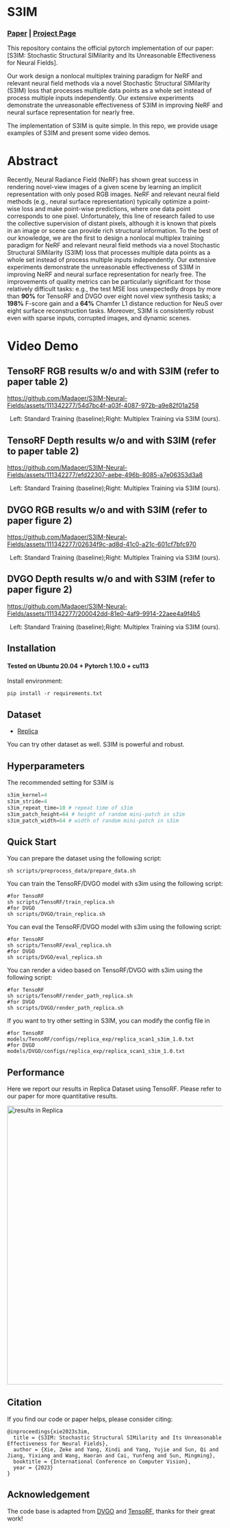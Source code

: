 # S3IM
### [Paper](https://arxiv.org/abs/2308.07032) | [Project Page](https://madaoer.github.io/s3im_nerf/)

This repository contains the official pytorch implementation of our paper: [S3IM: Stochastic Structural SIMilarity and Its Unreasonable Effectiveness for Neural Fields]. 

Our work design a nonlocal multiplex training paradigm for NeRF and relevant neural field methods via a novel Stochastic Structural SIMilarity (S3IM) loss that processes multiple data points as a whole set instead of process multiple inputs independently. Our extensive experiments demonstrate the unreasonable effectiveness of S3IM in improving NeRF and neural surface representation for nearly free. 

The implementation of S3IM is quite simple. In this repo, we provide usage examples of S3IM and present some video demos.

# Abstract

Recently, Neural Radiance Field (NeRF) has shown great success in rendering novel-view images of a given scene by learning an implicit representation with only posed RGB images. NeRF and relevant neural field methods (e.g., neural surface representation) typically optimize a point-wise loss and make point-wise predictions, where one data point corresponds to one pixel. Unfortunately, this line of research failed to use the collective supervision of distant pixels, although it is known that pixels in an image or scene can provide rich structural information. To the best of our knowledge, we are the first to design a nonlocal multiplex training paradigm for NeRF and relevant neural field methods via a novel Stochastic Structural SIMilarity (S3IM) loss that processes multiple data points as a whole set instead of process multiple inputs independently. Our extensive experiments demonstrate the unreasonable effectiveness of S3IM in improving NeRF and neural surface representation for nearly free. The improvements of quality metrics can be particularly significant for those relatively difficult tasks: e.g., the test MSE loss unexpectedly drops by more than **90%** for TensoRF and DVGO over eight novel view synthesis tasks; a **198%** F-score gain and a **64%** Chamfer L1 distance reduction for NeuS over eight surface reconstruction tasks. Moreover, S3IM is consistently robust even with sparse inputs, corrupted images, and dynamic scenes.


# Video Demo


## TensoRF RGB results w/o and with S3IM (refer to paper table 2) 

https://github.com/Madaoer/S3IM-Neural-Fields/assets/111342277/54d7bc4f-a03f-4087-972b-a9e82f01a258
<div align="center">Left: Standard Training (baseline);Right: Multiplex Training via S3IM (ours).</div>

## TensoRF Depth results w/o and with S3IM (refer to paper table 2) 

https://github.com/Madaoer/S3IM-Neural-Fields/assets/111342277/efd22307-aebe-496b-8085-a7e06353d3a8
<div align="center">Left: Standard Training (baseline);Right: Multiplex Training via S3IM (ours).</div>


## DVGO RGB results w/o and with S3IM (refer to paper figure 2)

https://github.com/Madaoer/S3IM-Neural-Fields/assets/111342277/02634f9c-ad8d-41c0-a21c-601cf7bfc970
<div align="center">Left: Standard Training (baseline);Right: Multiplex Training via S3IM (ours).</div>


## DVGO Depth results w/o and with S3IM (refer to paper figure 2)

https://github.com/Madaoer/S3IM-Neural-Fields/assets/111342277/200042dd-81e0-4af9-9914-22aee4a9f4b5
<div align="center">Left: Standard Training (baseline);Right: Multiplex Training via S3IM (ours).</div>


## Installation

#### Tested on Ubuntu 20.04 + Pytorch 1.10.0 + cu113

Install environment:
```
pip install -r requirements.txt
```


## Dataset
* [Replica](https://s3.eu-central-1.amazonaws.com/avg-projects/monosdf/data/Replica.tar) 

You can try other dataset as well. S3IM is powerful and robust.


## Hyperparameters
The recommended setting for S3IM is 
```python
s3im_kernel=4
s3im_stride=4
s3im_repeat_time=10 # repeat time of s3im
s3im_patch_height=64 # height of random mini-patch in s3im 
s3im_patch_width=64 # width of random mini-patch in s3im 
```

## Quick Start
You can prepare the dataset using the following script:
```
sh scripts/preprocess_data/prepare_data.sh
```

You can train the TensoRF/DVGO model with s3im using the following script:
```
#for TensoRF
sh scripts/TensoRF/train_replica.sh
#for DVGO
sh scripts/DVGO/train_replica.sh
```

You can eval the TensoRF/DVGO model with s3im using the following script:
```
#for TensoRF
sh scripts/TensoRF/eval_replica.sh
#for DVGO
sh scripts/DVGO/eval_replica.sh
```

You can render a video based on TensoRF/DVGO with s3im using the following script:
```
#for TensoRF
sh scripts/TensoRF/render_path_replica.sh
#for DVGO
sh scripts/DVGO/render_path_replica.sh
```

If you want to try other setting in S3IM, you can modify the config file in
```
#for TensoRF
models/TensoRF/configs/replica_exp/replica_scan1_s3im_1.0.txt
#for DVGO
models/DVGO/configs/replica_exp/replica_scan1_s3im_1.0.txt
```



## Performance
Here we report our results in Replica Dataset using TensoRF. Please refer to our paper for more quantitative results.


<img width="651" alt="results in Replica" src="https://github.com/Madaoer/S3IM/assets/111342277/44051a11-f5af-47aa-899a-47043416c02f">



## Citation
If you find our code or paper helps, please consider citing:
```
@inproceedings{xie2023s3im,
  title = {S3IM: Stochastic Structural SIMilarity and Its Unreasonable Effectiveness for Neural Fields},
  author = {Xie, Zeke and Yang, Xindi and Yang, Yujie and Sun, Qi and Jiang, Yixiang and Wang, Haoran and Cai, Yunfeng and Sun, Mingming},
  booktitle = {International Conference on Computer Vision},
  year = {2023}
}
```

## Acknowledgement
The code base is adapted from [DVGO](https://github.com/sunset1995/DirectVoxGO) and [TensoRF](https://github.com/apchenstu/TensoRF), thanks for their great work!
